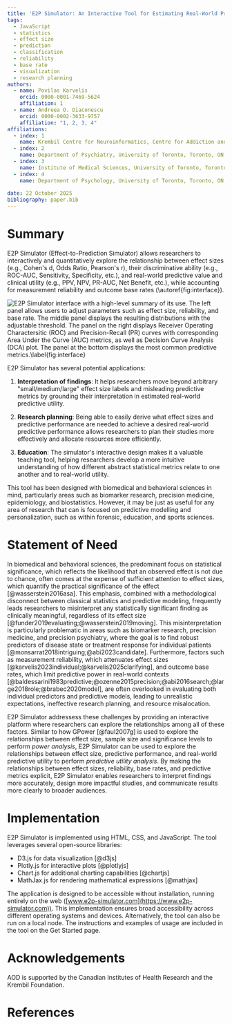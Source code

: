 ```yaml
---
title: 'E2P Simulator: An Interactive Tool for Estimating Real-World Predictive Utility of Research Findings'
tags:
  - JavaScript
  - statistics
  - effect size
  - prediction
  - classification
  - reliability
  - base rate
  - visualization
  - research planning
authors:
  - name: Povilas Karvelis
    orcid: 0000-0001-7469-5624  
    affiliation: 1
  - name: Andreea O. Diaconescu
    orcid: 0000-0002-3633-9757
    affiliation: "1, 2, 3, 4"
affiliations:
  - index: 1
    name: Krembil Centre for Neuroinformatics, Centre for Addiction and Mental Health, University of Toronto, Canada
  - index: 2
    name: Department of Psychiatry, University of Toronto, Toronto, ON, Canada
  - index: 3
    name: Institute of Medical Sciences, University of Toronto, Toronto, ON, Canada
  - index: 4
    name: Department of Psychology, University of Toronto, Toronto, ON, Canada
    
date: 22 October 2025
bibliography: paper.bib
---
```


# Summary

E2P Simulator (Effect-to-Prediction Simulator) allows researchers to interactively and quantitatively explore the relationship between effect sizes (e.g., Cohen's d, Odds Ratio, Pearson's r), their discriminative ability (e.g., ROC-AUC, Sensitivity, Specificity, etc.), and real-world predictive value and clinical utility (e.g., PPV, NPV, PR-AUC, Net Benefit, etc.), while accounting for measurement reliability and outcome base rates (\autoref{fig:interface}).

![E2P Simulator interface with a high-level summary of its use. The left panel allows users to adjust parameters such as effect size, reliability, and base rate. The middle panel displays the resulting distributions with the adjustable threshold. The panel on the right displays Receiver Operating Charactersitic (ROC) and Precision-Recall (PR) curves with corresponding Area Under the Curve (AUC) metrics, as well as Decision Curve Analysis (DCA) plot. The panel at the bottom displays the most common predictive metrics.\label{fig:interface}](interface_paper.png)

E2P Simulator has several potential applications:

1. **Interpretation of findings**: It helps researchers move beyond arbitrary "small/medium/large" effect size labels and misleading predictive metrics by grounding their interpretation in estimated real-world predictive utility. 

2. **Research planning**: Being able to easily derive what effect sizes and predictive performance are needed to achieve a desired real-world predictive performance allows researchers to plan their studies more effectively and allocate resources more efficiently.

3. **Education**: The simulator's interactive design makes it a valuable teaching tool, helping researchers develop a more intuitive understanding of how different abstract statistical metrics relate to one another and to real-world utility.

This tool has been designed with biomedical and behavioral sciences in mind, particularly areas such as biomarker research, precision medicine, epidemiology, and biostatistics. However, it may be just as useful for any area of research that can is focused on predictive modelling and personalization, such as within forensic, education, and sports sciences.

# Statement of Need

In biomedical and behavioral sciences, the predominant focus on statistical significance, which reflects the likelihood that an observed effect is not due to chance, often comes at the expense of sufficient attention to effect sizes, which quantify the practical significance of the effect [@wasserstein2016asa]. This emphasis, combined with a methodological disconnect between classical statistics and predictive modeling, frequently leads researchers to misinterpret any statistically significant finding as clinically meaningful, regardless of its effect size [@funder2019evaluating;@wasserstein2019moving]. This misinterpretation is particularly problematic in areas such as biomarker research, precision medicine, and precision psychiatry, where the goal is to find robust predictors of disease state or treatment response for individual patients [@monsarrat2018intriguing;@abi2023candidate]. Furthermore, factors such as measurement reliability, which attenuates effect sizes [@karvelis2023individual;@karvelis2025clarifying], and outcome base rates, which limit predictive power in real-world contexts [@baldessarini1983predictive;@ozenne2015precision;@abi2016search;@large2018role;@brabec2020model], are often overlooked in evaluating both individual predictors and predictive models, leading to unrealistic expectations, ineffective research planning, and resource misalocation. 

E2P Simulator addressess these challenges by providing an interactive platform where researchers can explore the relationships among all of these factors. Similar to how GPower [@faul2007g] is used to explore the relationships between effect size, sample size and significance levels to perform *power analysis*, E2P Simulator can be used to explore the relationships between effect size, predictive performance, and real-world predictive utility to perform *predictive utility analysis*. By making the relationships between effect sizes, reliability, base rates, and predictive metrics explicit, E2P Simulator enables researchers to interpret findings more accurately, design more impactful studies, and communicate results more clearly to broader audiences.

# Implementation

E2P Simulator is implemented using HTML, CSS, and JavaScript. The tool leverages several open-source libraries:

- D3.js for data visualization [@d3js]
- Plotly.js for interactive plots [@plotlyjs]
- Chart.js for additional charting capabilities [@chartjs]
- MathJax.js for rendering mathematical expressions [@mathjax]

The application is designed to be accessible without installation, running entirely on the web ([www.e2p-simulator.com](https://www.e2p-simulator.com)). This implementation ensures broad accessibility across different operating systems and devices. Alternatively, the tool can also be run on a local node. The instructions and examples of usage are included in the tool on the Get Started page.

# Acknowledgements

AOD is supported by the Canadian Institutes of Health Research and the Krembil Foundation.

# References 

